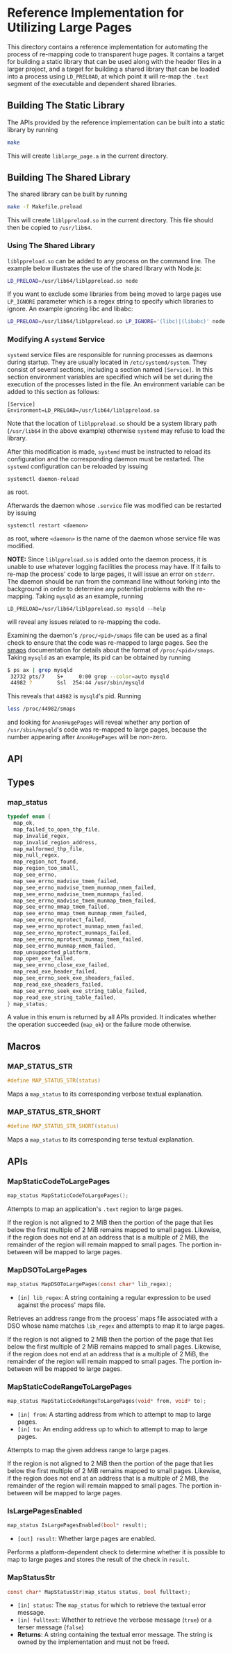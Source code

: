 # Reference Implementation for Utilizing Large Pages

This directory contains a reference implementation for automating the process
of re-mapping code to transparent huge pages. It contains a target for building
a static library that can be used along with the header files in a larger
project, and a target for building a shared library that can be loaded into a
process using `LD_PRELOAD`, at which point it will re-map the `.text` segment of
the executable and dependent shared libraries.

## Building The Static Library

The APIs provided by the reference implementation can be built into a static
library by running

```bash
make
```

This will create `liblarge_page.a` in the current directory.

## Building The Shared Library

The shared library can be built by running

```bash
make -f Makefile.preload
```

This will create `liblppreload.so` in the current directory. This file should
then be copied to `/usr/lib64`.

### Using The Shared Library

`liblppreload.so` can be added to any process on the command line. The example
below illustrates the use of the shared library with Node.js:

```bash
LD_PRELOAD=/usr/lib64/liblppreload.so node
```

If you want to exclude some libraries from being moved to large pages use `LP_IGNORE`
parameter which is a regex string to specify which libraries to ignore. An example
ignoring libc and libabc:

```bash
LD_PRELOAD=/usr/lib64/liblppreload.so LP_IGNORE='(libc)|(libabc)' node
```

### Modifying A `systemd` Service

`systemd` service files are responsible for running processes as daemons during
startup. They are usually located in `/etc/systemd/system`. They consist of
several sections, including a section named `[Service]`. In this section
environment variables are specified which will be set during the execution of
the processes listed in the file. An environment variable can be added to this
section as follows:

```
[Service]
Environment=LD_PRELOAD=/usr/lib64/liblppreload.so
```

Note that the location of `liblppreload.so` should be a system library path
(`/usr/lib64` in the above example) otherwise `systemd` may refuse to load the
library.

After this modification is made, `systemd` must be instructed to reload its
configuration and the corresponding daemon must be restarted. The `systemd`
configuration can be reloaded by issuing

```
systemctl daemon-reload
```
as root.

Afterwards the daemon whose `.service` file was modified can be restarted by
issuing

```
systemctl restart <daemon>
```

as root, where `<daemon>` is the name of the daemon whose service file was
modified.

**NOTE:** Since `liblppreload.so` is added onto the daemon process, it is unable
to use whatever logging facilities the process may have. If it fails to re-map
the process' code to large pages, it will issue an error on `stderr`. The daemon
should be run from the command line without forking into the background in order
to determine any potential problems with the re-mapping. Taking `mysqld` as an
example, running

```
LD_PRELOAD=/usr/lib64/liblppreload.so mysqld --help
```

will reveal any issues related to re-mapping the code.

Examining the daemon's `/proc/<pid>/smaps` file can be used as a final check to
ensure that the code was re-mapped to large pages. See the [smaps][]
documentation for details about the format of `/proc/<pid>/smaps`. Taking
`mysqld` as an example, its pid can be obtained by running

```bash
$ ps ax | grep mysqld
 32732 pts/7    S+     0:00 grep --color=auto mysqld
 44982 ?        Ssl  254:44 /usr/sbin/mysqld
```

This reveals that `44982` is `mysqld`'s pid. Running

```bash
less /proc/44982/smaps
```

and looking for `AnonHugePages` will reveal whether any portion of
`/usr/sbin/mysqld`'s code was re-mapped to large pages, because the number
appearing after `AnonHugePages` will be non-zero.

## API

## Types

### map_status

```C
typedef enum {
  map_ok,
  map_failed_to_open_thp_file,
  map_invalid_regex,
  map_invalid_region_address,
  map_malformed_thp_file,
  map_null_regex,
  map_region_not_found,
  map_region_too_small,
  map_see_errno,
  map_see_errno_madvise_tmem_failed,
  map_see_errno_madvise_tmem_munmap_nmem_failed,
  map_see_errno_madvise_tmem_munmaps_failed,
  map_see_errno_madvise_tmem_munmap_tmem_failed,
  map_see_errno_mmap_tmem_failed,
  map_see_errno_mmap_tmem_munmap_nmem_failed,
  map_see_errno_mprotect_failed,
  map_see_errno_mprotect_munmap_nmem_failed,
  map_see_errno_mprotect_munmaps_failed,
  map_see_errno_mprotect_munmap_tmem_failed,
  map_see_errno_munmap_nmem_failed,
  map_unsupported_platform,
  map_open_exe_failed,
  map_see_errno_close_exe_failed,
  map_read_exe_header_failed,
  map_see_errno_seek_exe_sheaders_failed,
  map_read_exe_sheaders_failed,
  map_see_errno_seek_exe_string_table_failed,
  map_read_exe_string_table_failed,
} map_status;
```

A value in this enum is returned by all APIs provided. It indicates whether the
operation succeeded (`map_ok`) or the failure mode otherwise.

## Macros

### MAP_STATUS_STR

```C
#define MAP_STATUS_STR(status)
```

Maps a `map_status` to its corresponding verbose textual explanation.

### MAP_STATUS_STR_SHORT

```C
#define MAP_STATUS_STR_SHORT(status)
```

Maps a `map_status` to its corresponding terse textual explanation.

## APIs

### MapStaticCodeToLargePages

```C
map_status MapStaticCodeToLargePages();
```

Attempts to map an application's `.text` region to large pages.

If the region is not aligned to 2 MiB then the portion of the page that lies
below the first multiple of 2 MiB remains mapped to small pages. Likewise, if
the region does not end at an address that is a multiple of 2 MiB, the remainder
of the region will remain mapped to small pages. The portion in-between will be
mapped to large pages.

### MapDSOToLargePages

```C
map_status MapDSOToLargePages(const char* lib_regex);
```

- `[in] lib_regex`: A string containing a regular expression to be used against
the process' maps file.

Retrieves an address range from the process' maps file associated with a DSO
whose name matches `lib_regex` and attempts to map it to large pages.

If the region is not aligned to 2 MiB then the portion of the page that lies
below the first multiple of 2 MiB remains mapped to small pages. Likewise, if
the region does not end at an address that is a multiple of 2 MiB, the remainder
of the region will remain mapped to small pages. The portion in-between will be
mapped to large pages.

### MapStaticCodeRangeToLargePages

```C
map_status MapStaticCodeRangeToLargePages(void* from, void* to);
```

- `[in] from`: A starting address from which to attempt to map to large pages.
- `[in] to`: An ending address up to which to attempt to map to large pages.

Attempts to map the given address range to large pages.

If the region is not aligned to 2 MiB then the portion of the page that lies
below the first multiple of 2 MiB remains mapped to small pages. Likewise, if
the region does not end at an address that is a multiple of 2 MiB, the remainder
of the region will remain mapped to small pages. The portion in-between will be
mapped to large pages.

### IsLargePagesEnabled

```C
map_status IsLargePagesEnabled(bool* result);
```

- `[out] result`: Whether large pages are enabled.

Performs a platform-dependent check to determine whether it is possible to map to
large pages and stores the result of the check in `result`.

### MapStatusStr

```C
const char* MapStatusStr(map_status status, bool fulltext);
```

- `[in] status`: The `map_status` for which to retrieve the textual error
message.
- `[in] fulltext`: Whether to retrieve the verbose message (`true`) or a terser
message (`false`)
- **Returns**: A string containing the textual error message. The string is owned by
the implementation and must not be freed.

[smaps]: https://github.com/torvalds/linux/blob/v5.6/Documentation/filesystems/proc.txt#L421
